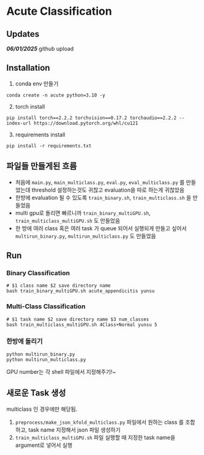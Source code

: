 # Acute Classification


## Updates

***06/01/2025***
github upload

## Installation
1. conda env 만들기
```
conda create -n acute python=3.10 -y
```

2. torch install
```
pip install torch==2.2.2 torchvision==0.17.2 torchaudio==2.2.2 --index-url https://download.pytorch.org/whl/cu121
```

3. requirements install
```
pip install -r requirements.txt
```


## 파일들 만들게된 흐름
- 처음에 `main.py`, `main_multiclass.py`, `eval.py`, `eval_multiclass.py` 를 만들었는데 threshold 설정하는것도 귀찮고 evaluation을 따로 하는게 귀찮았음
- 한방에 evaluation 될 수 있도록 `train_binary.sh`, `train_multiclass.sh` 을 만들었음
- multi gpu로 돌리면 빠르니까 `train_binary_multiGPU.sh`, `train_multiclass_multiGPU.sh` 도 만들었음
- 한 방에 여러 class 혹은 여러 task 가 queue 되어서 실행되게 만들고 싶어서 `multirun_binary.py`, `multirun_multiclass.py` 도 만들었음

## Run
### Binary Classification
```
# $1 class name $2 save directory name 
bash train_binary_multiGPU.sh acute_appendicitis yunsu
```

### Multi-Class Classification
```
# $1 task name $2 save directory name $3 num_classes
bash train_multiclass_multiGPU.sh 4Class+Normal yunsu 5
```


### 한방에 돌리기
```
python multirun_binary.py
python multirun_multiclass.py
```
GPU number는 각 shell 파일에서 지정해주기!~


## 새로운 Task 생성
multiclass 인 경우에만 해당됨.

1. `preprocess/make_json_kfold_multiclass.py` 파일에서 원하는 class 를 조합하고, task name 지정해서 json 파일 생성하기
2. `train_multiclass_multiGPU.sh` 파일 실행할 때 지정한 task name을 argument로 넣어서 실행

 